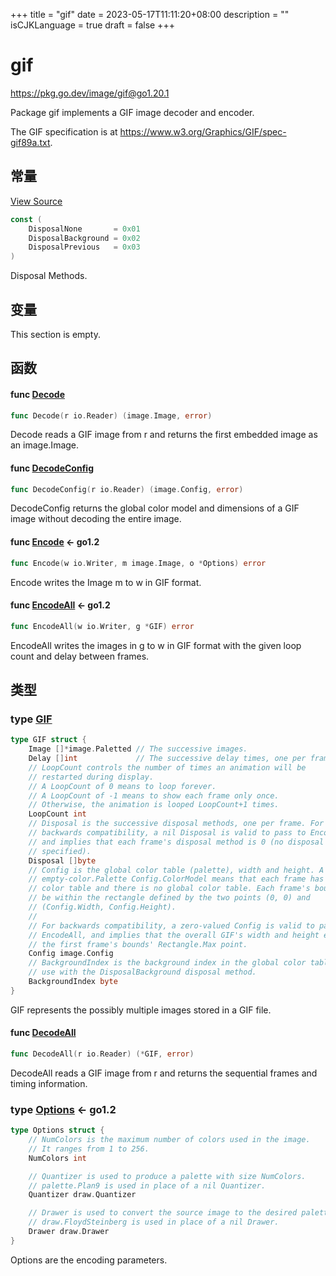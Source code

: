 +++
title = "gif"
date = 2023-05-17T11:11:20+08:00
description = ""
isCJKLanguage = true
draft = false
+++
# gif

https://pkg.go.dev/image/gif@go1.20.1



Package gif implements a GIF image decoder and encoder.

The GIF specification is at https://www.w3.org/Graphics/GIF/spec-gif89a.txt.



## 常量 

[View Source](https://cs.opensource.google/go/go/+/go1.20.1:src/image/gif/reader.go;l=45)

``` go linenums="1"
const (
	DisposalNone       = 0x01
	DisposalBackground = 0x02
	DisposalPrevious   = 0x03
)
```

Disposal Methods.

## 变量

This section is empty.

## 函数

#### func [Decode](https://cs.opensource.google/go/go/+/go1.20.1:src/image/gif/reader.go;l=565) 

``` go linenums="1"
func Decode(r io.Reader) (image.Image, error)
```

Decode reads a GIF image from r and returns the first embedded image as an image.Image.

#### func [DecodeConfig](https://cs.opensource.google/go/go/+/go1.20.1:src/image/gif/reader.go;l=627) 

``` go linenums="1"
func DecodeConfig(r io.Reader) (image.Config, error)
```

DecodeConfig returns the global color model and dimensions of a GIF image without decoding the entire image.

#### func [Encode](https://cs.opensource.google/go/go/+/go1.20.1:src/image/gif/writer.go;l=418)  <- go1.2

``` go linenums="1"
func Encode(w io.Writer, m image.Image, o *Options) error
```

Encode writes the Image m to w in GIF format.

#### func [EncodeAll](https://cs.opensource.google/go/go/+/go1.20.1:src/image/gif/writer.go;l=372)  <- go1.2

``` go linenums="1"
func EncodeAll(w io.Writer, g *GIF) error
```

EncodeAll writes the images in g to w in GIF format with the given loop count and delay between frames.

## 类型

### type [GIF](https://cs.opensource.google/go/go/+/go1.20.1:src/image/gif/reader.go;l=574) 

``` go linenums="1"
type GIF struct {
	Image []*image.Paletted // The successive images.
	Delay []int             // The successive delay times, one per frame, in 100ths of a second.
	// LoopCount controls the number of times an animation will be
	// restarted during display.
	// A LoopCount of 0 means to loop forever.
	// A LoopCount of -1 means to show each frame only once.
	// Otherwise, the animation is looped LoopCount+1 times.
	LoopCount int
	// Disposal is the successive disposal methods, one per frame. For
	// backwards compatibility, a nil Disposal is valid to pass to EncodeAll,
	// and implies that each frame's disposal method is 0 (no disposal
	// specified).
	Disposal []byte
	// Config is the global color table (palette), width and height. A nil or
	// empty-color.Palette Config.ColorModel means that each frame has its own
	// color table and there is no global color table. Each frame's bounds must
	// be within the rectangle defined by the two points (0, 0) and
	// (Config.Width, Config.Height).
	//
	// For backwards compatibility, a zero-valued Config is valid to pass to
	// EncodeAll, and implies that the overall GIF's width and height equals
	// the first frame's bounds' Rectangle.Max point.
	Config image.Config
	// BackgroundIndex is the background index in the global color table, for
	// use with the DisposalBackground disposal method.
	BackgroundIndex byte
}
```

GIF represents the possibly multiple images stored in a GIF file.

#### func [DecodeAll](https://cs.opensource.google/go/go/+/go1.20.1:src/image/gif/reader.go;l=605) 

``` go linenums="1"
func DecodeAll(r io.Reader) (*GIF, error)
```

DecodeAll reads a GIF image from r and returns the sequential frames and timing information.

### type [Options](https://cs.opensource.google/go/go/+/go1.20.1:src/image/gif/writer.go;l=356)  <- go1.2

``` go linenums="1"
type Options struct {
	// NumColors is the maximum number of colors used in the image.
	// It ranges from 1 to 256.
	NumColors int

	// Quantizer is used to produce a palette with size NumColors.
	// palette.Plan9 is used in place of a nil Quantizer.
	Quantizer draw.Quantizer

	// Drawer is used to convert the source image to the desired palette.
	// draw.FloydSteinberg is used in place of a nil Drawer.
	Drawer draw.Drawer
}
```

Options are the encoding parameters.